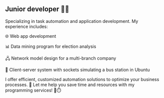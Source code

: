 ## Junior developer 👨‍💻


<p> Specializing in task automation and application development. My experience includes: </p>
<p> 🌐 Web app development </p>
<p> 📊 Data mining program for election analysis </p>
<p> 🖧 Network model design for a multi-branch company </p>
<p> 🚌 Client-server system with sockets simulating a bus station in Ubuntu </p>
I offer efficient, customized automation solutions to optimize your business processes. 🚀 Let me help you save time and resources with my programming services! 💼⏱️

